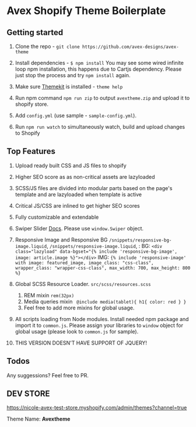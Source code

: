 # Avex Shopify Theme Boilerplate

## Getting started

1. Clone the repo - `git clone https://github.com/avex-designs/avex-theme`

2. Install dependencies - `$ npm install`
   You may see some wired infinite loop npm installation, this happens due to Cartjs dependency. Please just stop the process and try `npm install` again.

3. Make sure [Themekit](https://shopify.github.io/themekit) is installed - `theme help`

4. Run npm command `npm run zip` to output `avextheme.zip` and upload it to shopify store.

5. Add `config.yml` (use sample - `sample-config.yml`).

6. Run `npm run watch` to simultaneously watch, build and upload changes to Shopify

## Top Features

1. Upload ready built CSS and JS files to shopify

2. Higher SEO score as as non-critical assets are lazyloaded

3. SCSS/JS files are divided into modular parts based on the page's template and are lazyloaded when template is active

4. Critical JS/CSS are inlined to get higher SEO scores

5. Fully customizable and extendable

6. Swiper Slider [Docs](https://swiperjs.com/swiper-api). Please use `window.Swiper` object. 

6. Responsive Image and Responsive BG `/snippets/responsive-bg-image.liquid`, `/snippets/responsive-image.liquid`, :
   BG: `<div class="lazyload" data-bgset="{% include 'responsive-bg-image', image: article.image %}"></div>`
   IMG: `{% include 'responsive-image' with image: featured_image, image_class: "css-class", wrapper_class: "wrapper-css-class", max_width: 700, max_height: 800 %}`

7. Global SCSS Resource Loader. `src/scss/resources.scss` 
    1. REM mixin `rem(32px)` 
    2. Media queries mixin ` @include media(tablet){ h1{ color: red } }`
    3. Feel free to add more mixins for global usage.

8. All scripts loading from Node modules.
    Install needed npm package and import it to `common.js`. Please assign your libraries to `window` object for global usage (please look to `common.js` for sample).

9. THIS VERSION DOESN'T HAVE SUPPORT OF JQUERY!

## Todos

Any suggessions?
Feel free to PR.

## DEV STORE

https://nicole-avex-test-store.myshopify.com/admin/themes?channel=true

Theme Name: **Avextheme**

